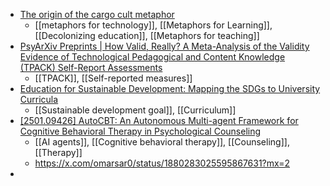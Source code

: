 - [The origin of the cargo cult metaphor](https://www.righto.com/2025/01/its-time-to-abandon-cargo-cult-metaphor.html?m=1)
	- [[metaphors for technology]], [[Metaphors for Learning]], [[Decolonizing education]], [[Metaphors for teaching]]
- [PsyArXiv Preprints | How Valid, Really? A Meta-Analysis of the Validity Evidence of Technological Pedagogical and Content Knowledge (TPACK) Self-Report Assessments](https://osf.io/preprints/psyarxiv/bhqxp)
	- [[TPACK]], [[Self-reported measures]]
- [Education for Sustainable Development: Mapping the SDGs to University Curricula](https://www.mdpi.com/2071-1050/15/10/8340)
	- [[Sustainable development goal]], [[Curriculum]]
- [[2501.09426] AutoCBT: An Autonomous Multi-agent Framework for Cognitive Behavioral Therapy in Psychological Counseling](https://arxiv.org/abs/2501.09426)
	- [[AI agents]], [[Cognitive behavioral therapy]], [[Counseling]], [[Therapy]]
	- https://x.com/omarsar0/status/1880283025595867631?mx=2
-